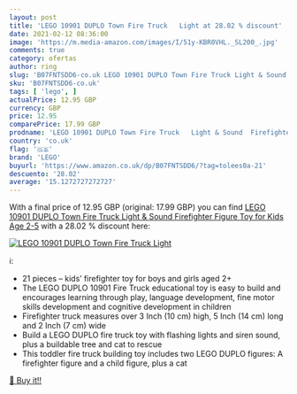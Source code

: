 ```yaml
---
layout: post
title: 'LEGO 10901 DUPLO Town Fire Truck   Light at 28.02 % discount'
date: 2021-02-12 08:36:00
image: 'https://m.media-amazon.com/images/I/51y-KBR0VHL._SL200_.jpg'
comments: true
category: ofertas
author: ring
slug: 'B07FNTSDD6-co.uk LEGO 10901 DUPLO Town Fire Truck Light & Sound...'
sku: 'B07FNTSDD6-co.uk'
tags: [ 'lego', ]
actualPrice: 12.95 GBP
currency: GBP
price: 12.95
comparePrice: 17.99 GBP
prodname: 'LEGO 10901 DUPLO Town Fire Truck   Light & Sound  Firefighter Figure  Toy for Kids Age 2-5'
country: 'co.uk'
flag: '🇬🇧'
brand: 'LEGO'
buyurl: 'https://www.amazon.co.uk/dp/B07FNTSDD6/?tag=tolees0a-21'
descuento: '28.02'
average: '15.1272727272727'
---
```


With a final price of 12.95 GBP (original: 17.99 GBP) you can find [LEGO 10901 DUPLO Town Fire Truck   Light & Sound  Firefighter Figure  Toy for Kids Age 2-5](https://www.amazon.co.uk/dp/B07FNTSDD6/?tag=tolees0a-21) with a  28.02 % discount here:

[![LEGO 10901 DUPLO Town Fire Truck   Light](https://m.media-amazon.com/images/I/51y-KBR0VHL._SL200_.jpg)](https://www.amazon.co.uk/dp/B07FNTSDD6/?tag=tolees0a-21)

ℹ️:

- 21 pieces – kids’ firefighter toy for boys and girls aged 2+
- The LEGO DUPLO 10901 Fire Truck educational toy is easy to build and encourages learning through play, language development, fine motor skills development and cognitive development in children
- Firefighter truck measures over 3 Inch (10 cm) high, 5 Inch (14 cm) long and 2 Inch (7 cm) wide
- Build a LEGO DUPLO fire truck toy with flashing lights and siren sound, plus a buildable tree and cat to rescue
- This toddler fire truck building toy includes two LEGO DUPLO figures: A firefighter figure and a child figure, plus a cat

[🛒 Buy it!!](https://www.amazon.co.uk/dp/B07FNTSDD6/?tag=tolees0a-21)
